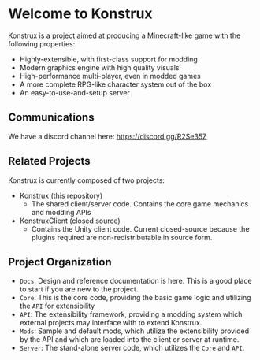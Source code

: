 # Welcome to Konstrux
Konstrux is a project aimed at producing a Minecraft-like game with the following properties:
* Highly-extensible, with first-class support for modding
* Modern graphics engine with high quality visuals
* High-performance multi-player, even in modded games
* A more complete RPG-like character system out of the box
* An easy-to-use-and-setup server

## Communications
We have a discord channel here: https://discord.gg/R2Se35Z

## Related Projects
Konstrux is currently composed of two projects:
* Konstrux (this repository)
  * The shared client/server code. Contains the core game mechanics and modding APIs
* KonstruxClient (closed source)
  * Contains the Unity client code. Current closed-source because the plugins required are non-redistributable in source form.

## Project Organization
* `Docs`: Design and reference documentation is here. This is a good place to start if you are new to the project.
* `Core`: This is the core code, providing the basic game logic and utilizing the `API` for extensibility
* `API`: The extensibility framework, providing a modding system which external projects may interface with to extend Konstrux.
* `Mods`: Sample and default mods, which utilize the extensibility provided by the API and which are loaded into the client or server at runtime.
* `Server`: The stand-alone server code, which utilizes the `Core` and `API`.

